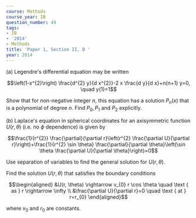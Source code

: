 ```yaml
---
course: Methods
course_year: IB
question_number: 49
tags:
- IB
- '2014'
- Methods
title: 'Paper 1, Section II, D '
year: 2014
---
```




(a) Legendre's differential equation may be written

$$\left(1-x^{2}\right) \frac{d^{2} y}{d x^{2}}-2 x \frac{d y}{d x}+n(n+1) y=0, \quad y(1)=1$$

Show that for non-negative integer $n$, this equation has a solution $P_{n}(x)$ that is a polynomial of degree $n$. Find $P_{0}, P_{1}$ and $P_{2}$ explicitly.

(b) Laplace's equation in spherical coordinates for an axisymmetric function $U(r, \theta)$ (i.e. no $\phi$ dependence) is given by

$$\frac{1}{r^{2}} \frac{\partial}{\partial r}\left(r^{2} \frac{\partial U}{\partial r}\right)+\frac{1}{r^{2} \sin \theta} \frac{\partial}{\partial \theta}\left(\sin \theta \frac{\partial U}{\partial \theta}\right)=0$$

Use separation of variables to find the general solution for $U(r, \theta)$.

Find the solution $U(r, \theta)$ that satisfies the boundary conditions

$$\begin{aligned}
&U(r, \theta) \rightarrow v_{0} r \cos \theta \quad \text { as } r \rightarrow \infty \\
&\frac{\partial U}{\partial r}=0 \quad \text { at } r=r_{0}
\end{aligned}$$

where $v_{0}$ and $r_{0}$ are constants.